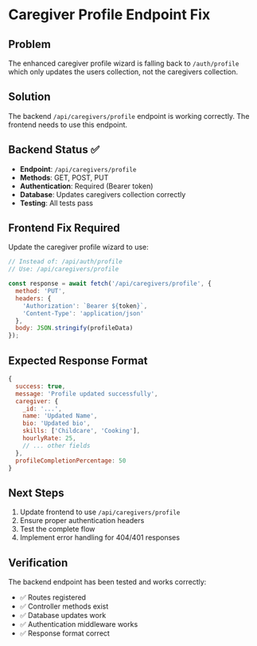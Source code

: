 # Caregiver Profile Endpoint Fix

## Problem
The enhanced caregiver profile wizard is falling back to `/auth/profile` which only updates the users collection, not the caregivers collection.

## Solution
The backend `/api/caregivers/profile` endpoint is working correctly. The frontend needs to use this endpoint.

## Backend Status ✅
- **Endpoint**: `/api/caregivers/profile` 
- **Methods**: GET, POST, PUT
- **Authentication**: Required (Bearer token)
- **Database**: Updates caregivers collection correctly
- **Testing**: All tests pass

## Frontend Fix Required
Update the caregiver profile wizard to use:

```javascript
// Instead of: /api/auth/profile
// Use: /api/caregivers/profile

const response = await fetch('/api/caregivers/profile', {
  method: 'PUT',
  headers: {
    'Authorization': `Bearer ${token}`,
    'Content-Type': 'application/json'
  },
  body: JSON.stringify(profileData)
});
```

## Expected Response Format
```javascript
{
  success: true,
  message: 'Profile updated successfully',
  caregiver: {
    _id: '...',
    name: 'Updated Name',
    bio: 'Updated bio',
    skills: ['Childcare', 'Cooking'],
    hourlyRate: 25,
    // ... other fields
  },
  profileCompletionPercentage: 50
}
```

## Next Steps
1. Update frontend to use `/api/caregivers/profile`
2. Ensure proper authentication headers
3. Test the complete flow
4. Implement error handling for 404/401 responses

## Verification
The backend endpoint has been tested and works correctly:
- ✅ Routes registered
- ✅ Controller methods exist
- ✅ Database updates work
- ✅ Authentication middleware works
- ✅ Response format correct